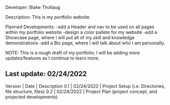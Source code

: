 Developer: Blake Thollaug

Description: This is my portfolio website.

Planned Developments:
-add a Header and nav to be used on all pages within my portfolio website
-design a color pallete for my website
-add a Showcase page, where I will put all of my skill and knowledge demonstrations
-add a Bio page, where I will talk about who I am personally.

NOTE: This is a rough draft of my portfolio; I will be adding more updates/features as I continue to learn more.


Last update: 02/24/2022
-----------------------------------------------
Version     |   Date        |   Description
0.1         |   02/24/2022  |   Project Setup (i.e. Directories, file structure, files)
0.2         |   02/24/2022  |   Project Plan (project concept, and projected developments)
